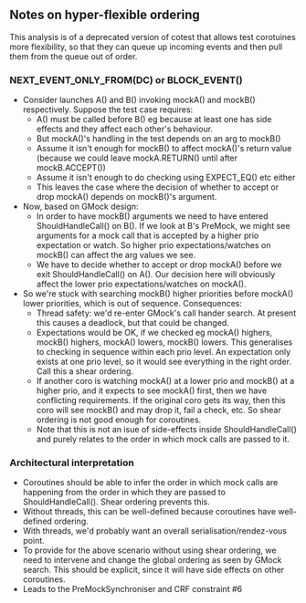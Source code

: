 ## Notes on hyper-flexible ordering

This analysis is of a deprecated version of cotest that allows test corotuines more
flexibility, so that they can queue up incoming events and then 
pull them from the queue out of order. 

### NEXT_EVENT_ONLY_FROM(DC) or BLOCK_EVENT()
 - Consider launches A() and B() invoking mockA() and mockB() respectively. Suppose the
   test case requires:
   - A() must be called before B() eg because at least one has side effects and 
     they affect each other's behaviour.
   - But mockA()'s handling in the test depends on an arg to mockB()
   - Assume it isn't enough for mockB() to affect mockA()'s return value 
     (because we could leave mockA.RETURN() until after mockB.ACCEPT())
   - Assume it isn't enough to do checking using EXPECT_EQ() etc either
   - This leaves the case where the decision of whether to accept or drop
     mockA() depends on mockB()'s argument.
 - Now, based on GMock design:
   - In order to have mockB() arguments we need to have entered ShouldHandleCall() 
     on B(). If we look at B's PreMock, we might see arguments for a mock 
     call that is accepted by a higher prio expectation or watch. So
     higher prio expectations/watches on mockB() can affect the arg values we see.
   - We have to decide whether to accept or drop mockA() before we exit
     ShouldHandleCall() on A(). Our decision here will obviously affect 
     the lower prio expectations/watches on mockA().
 - So we're stuck with searching mockB() higher priorities before mockA() 
   lower priorities, which is out of sequence. Consequences:
   - Thread safety: we'd re-enter GMock's call hander search. At present this
     causes a deadlock, but that could be changed. 
   - Expectations would be OK, if we checked eg mockA() highers, 
     mockB() highers, mockA() lowers, mockB() lowers. This generalises
     to checking in sequence within each prio level. An expectation only 
     exists at one prio level, so it would see everything in the right order.
     Call this a shear ordering.
   - If another coro is watching mockA() at a lower prio and mockB() at 
     a higher prio, and it expects to see mockA() first, then we have
     conflicting requirements. If the original coro gets its way, then
     this coro will see mockB() and may drop it, fail a check, etc.
     So shear ordering is not good enough for coroutines.
   - Note that this is not an isue of side-effects inside ShouldHandleCall()
     and purely relates to the order in which mock calls are passed to it.

### Architectural interpretation
 - Coroutines should be able to infer the order in which mock calls
   are happening from the order in which they are passed to 
   ShouldHandleCall(). Shear ordering prevents this.
 - Without threads, this can be well-defined because coroutines have 
   well-defined ordering. 
 - With threads, we'd probably want an overall serialisation/rendez-vous point.
 - To provide for the above scenario without using shear ordering, 
   we need to intervene and change the global ordering as seen
   by GMock search. This should be explicit, since it will have side
   effects on other coroutines. 
 - Leads to the PreMockSynchroniser and CRF constraint #6
